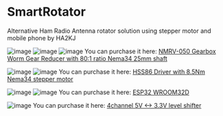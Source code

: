 # SmartRotator
Alternative Ham Radio Antenna rotator solution using stepper motor and mobile phone
by HA2KJ

![image](https://github.com/jkrnl/SmartRotator/assets/8505408/6a7df095-2662-4e30-a4ee-b5bc9c76f0d1)
![image](https://github.com/jkrnl/SmartRotator/assets/8505408/1342a6a2-6adf-4990-89f7-f71092e78e60)
![image](https://github.com/jkrnl/SmartRotator/assets/8505408/417efbe4-c1f2-484b-b368-53f60a15dd60)
You can purchase it here:
[NMRV-050 Gearbox Worm Gear Reducer with 80:1 ratio Nema34 25mm shaft](https://s.click.aliexpress.com/e/_DChrQoJ)


![image](https://github.com/jkrnl/SmartRotator/assets/8505408/3b5c95f4-237f-4711-bb27-9198f26ba8f9)
![image](https://github.com/jkrnl/SmartRotator/assets/8505408/70eec232-4caa-4b61-8ddb-a8323cbc529d)
You can purchase it here:
[HSS86 Driver with 8.5Nm Nema34 stepper motor](https://s.click.aliexpress.com/e/_DDtD9Th)


![image](https://github.com/jkrnl/SmartRotator/assets/8505408/abc7aad0-71b6-4be4-bac6-16c67cfdecd2)
![image](https://github.com/jkrnl/SmartRotator/assets/8505408/49148c66-7abb-444e-bc2f-9c51919af53e)
You can purchase it here:
[ESP32 WROOM32D](https://s.click.aliexpress.com/e/_DcABbqR)

![image](https://github.com/jkrnl/SmartRotator/assets/8505408/093454f3-15f0-4cab-8cf3-45b32f5b6abd)
You can purchase it here:
[4channel 5V <-> 3.3V level shifter](https://s.click.aliexpress.com/e/_DCcbU7d)
